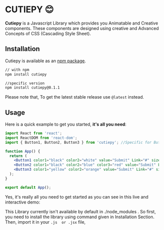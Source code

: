 # CUTIEPY :blush:

**Cutiepy** is a Javascript Library which provides you Animatable and Creative components. These components are designed using creative and Advanced Concepts of CSS (Cascading Style Sheet). 
<div align="center">

</div>

## Installation  
Cutiepy is available as an [npm package](https://www.npmjs.com/package/cutiepy).

```sh
// with npm
npm install cutiepy

//specific version
npm install cutiepy@0.1.1

```

Please note that, To get the latest stable release use `@latest` instead.

## Usage

Here is a quick example to get you started, **it's all you need**:

```jsx
import React from 'react';
import ReactDOM from 'react-dom';
import { Button1, Button2, Button3 } from 'cutiepy'; //Specific for Button1, Button2, Button3 

function App() {
  return (
    <Button1 color1="black" color2="white" value="Submit" Link="#" size="small" />
    <Button2 color1="black" color2="blue" color3="red" value="Submit" Link="#" size="medium" />
    <Button3 color1="yellow" color2="orange" value="Submit" Link="#" size="large" />
  );
}

export default App();
```

Yes, it's really all you need to get started as you can see in this live and interactive demo:

This Library currently isn't available by default in ./node_modules . So first, you need to install the library using command given in Installation Section.
Then, import it in your ```.js  or .jsx``` file,